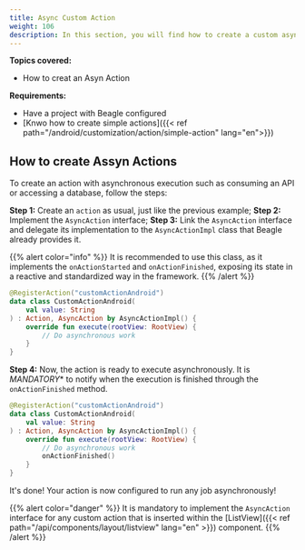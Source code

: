 ```yaml
---
title: Async Custom Action
weight: 106
description: In this section, you will find how to create a custom async action.
---
```


**Topics covered:**
 - How to creat an Asyn Action

**Requirements:**
 - Have a project with Beagle configured
 - [Knwo how to create simple actions]({{< ref path="/android/customization/action/simple-action" lang="en">}})

 ## How to create Assyn Actions

To create an action with asynchronous execution such as consuming an API or accessing a database, follow the steps:

**Step 1:** Create an `action` as usual, just like the previous example;
**Step 2:**  Implement the `AsyncAction` interface;
**Step 3:** Link the `AsyncAction` interface and delegate its implementation to the `AsyncActionImpl` class that Beagle already provides it.

{{% alert color="info" %}}
It is recommended to use this class, as it implements the `onActionStarted` and `onActionFinished`, exposing its state in a reactive and standardized way in the framework.
{{% /alert %}}

```kotlin
@RegisterAction("customActionAndroid")
data class CustomActionAndroid(
    val value: String
) : Action, AsyncAction by AsyncActionImpl() {
    override fun execute(rootView: RootView) {
        // Do asynchronous work
    }
}
```

**Step 4:** Now, the action is ready to execute asynchronously. It is *MANDATORY** to notify when the execution is finished through the `onActionFinished` method. 

```kotlin
@RegisterAction("customActionAndroid")
data class CustomActionAndroid(
    val value: String
) : Action, AsyncAction by AsyncActionImpl() {
    override fun execute(rootView: RootView) {
        // Do asynchronous work
        onActionFinished()
    }
}
```

It's done! Your action is now configured to run any job asynchronously!

{{% alert color="danger" %}}
It is mandatory to implement the `AsyncAction` interface for any custom action that is inserted within the [ListView]({{< ref path="/api/components/layout/listview" lang="en" >}}) component.
{{% /alert %}}
